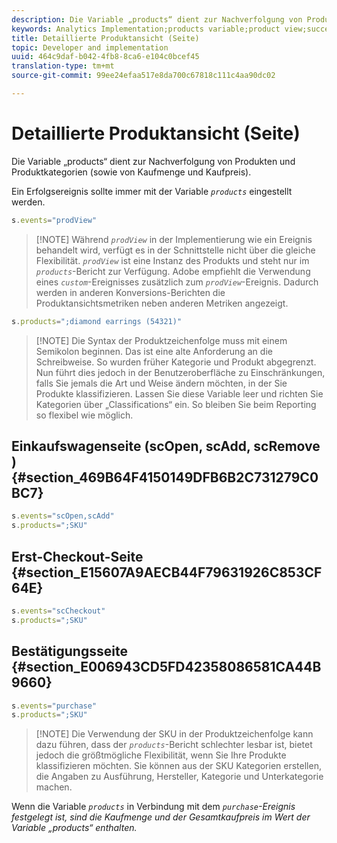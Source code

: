 ```yaml
---
description: Die Variable „products“ dient zur Nachverfolgung von Produkten und Produktkategorien (sowie von Kaufmenge und Kaufpreis).
keywords: Analytics Implementation;products variable;product view;success event
title: Detaillierte Produktansicht (Seite)
topic: Developer and implementation
uuid: 464c9daf-b042-4fb8-8ca6-e104c0bcef45
translation-type: tm+mt
source-git-commit: 99ee24efaa517e8da700c67818c111c4aa90dc02

---
```



# Detaillierte Produktansicht (Seite)

Die Variable „products“ dient zur Nachverfolgung von Produkten und Produktkategorien (sowie von Kaufmenge und Kaufpreis).

Ein Erfolgsereignis sollte immer mit der Variable *`products`* eingestellt werden.

```js
s.events="prodView"
```

> [!NOTE] Während *`prodView`* in der Implementierung wie ein Ereignis behandelt wird, verfügt es in der Schnittstelle nicht über die gleiche Flexibilität. *`prodView`* ist eine Instanz des Produkts und steht nur im *`products`*-Bericht zur Verfügung. Adobe empfiehlt die Verwendung eines *`custom`*-Ereignisses zusätzlich zum *`prodView`*-Ereignis. Dadurch werden in anderen Konversions-Berichten die Produktansichtsmetriken neben anderen Metriken angezeigt.

```js
s.products=";diamond earrings (54321)"
```

> [!NOTE] Die Syntax der Produktzeichenfolge muss mit einem Semikolon beginnen. Das ist eine alte Anforderung an die Schreibweise. So wurden früher Kategorie und Produkt abgegrenzt. Nun führt dies jedoch in der Benutzeroberfläche zu Einschränkungen, falls Sie jemals die Art und Weise ändern möchten, in der Sie Produkte klassifizieren. Lassen Sie diese Variable leer und richten Sie Kategorien über „Classifications“ ein. So bleiben Sie beim Reporting so flexibel wie möglich.

## Einkaufswagenseite (scOpen, scAdd, scRemove ) {#section_469B64F4150149DFB6B2C731279C0BC7}

```js
s.events="scOpen,scAdd"
s.products=";SKU"
```

## Erst-Checkout-Seite {#section_E15607A9AECB44F79631926C853CF64E}

```js
s.events="scCheckout"
s.products=";SKU"
```

## Bestätigungsseite {#section_E006943CD5FD42358086581CA44B9660}

```js
s.events="purchase"
s.products=";SKU"
```

> [!NOTE] Die Verwendung der SKU in der Produktzeichenfolge kann dazu führen, dass der *`products`*-Bericht schlechter lesbar ist, bietet jedoch die größtmögliche Flexibilität, wenn Sie Ihre Produkte klassifizieren möchten. Sie können aus der SKU Kategorien erstellen, die Angaben zu Ausführung, Hersteller, Kategorie und Unterkategorie machen.

Wenn die Variable *`products`* in Verbindung mit dem *`purchase`-Ereignis festgelegt ist, sind die Kaufmenge und der Gesamtkaufpreis im Wert der Variable „products“ enthalten.*
